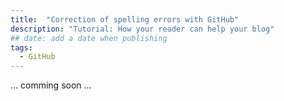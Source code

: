```yaml
---
title:  "Correction of spelling errors with GitHub"
description: "Tutorial: How your reader can help your blog"
## date: add a date when publishing
tags:
  - GitHub
---
```



... comming soon ...
